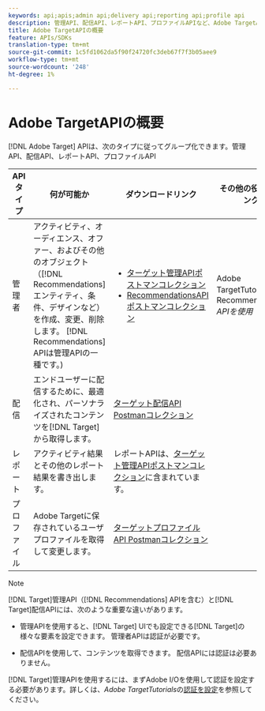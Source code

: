 ```yaml
---
keywords: api;apis;admin api;delivery api;reporting api;profile api
description: 管理API、配信API、レポートAPI、プロファイルAPIなど、Adobe TargetAPIに関する情報です。
title: Adobe TargetAPIの概要
feature: APIs/SDKs
translation-type: tm+mt
source-git-commit: 1c5fd1062da5f90f24720fc3deb67f7f3b05aee9
workflow-type: tm+mt
source-wordcount: '248'
ht-degree: 1%

---
```



# Adobe TargetAPIの概要

[!DNL Adobe Target] APIは、次のタイプに従ってグループ化できます。管理API、配信API、レポートAPI、プロファイルAPI

| APIタイプ | 何が可能か | ダウンロードリンク | その他の役立つリンク |
| --- | --- | --- |--- |
| 管理者 | アクティビティ、オーディエンス、オファー、およびその他のオブジェクト（[!DNL Recommendations]エンティティ、条件、デザインなど）を作成、変更、削除します。 [!DNL Recommendations] APIは管理APIの一種です。) | <UL><li>[ターゲット管理APIポストマンコレクション](https://developers.adobetarget.com/api/#admin-postman-collection)</li><li>[RecommendationsAPIポストマンコレクション](https://developers.adobetarget.com/api/recommendations/#section/Postman)</li></ul> | [](https://experienceleague.adobe.com/docs/target-learn/recommendations-api-tutorial/recs-api-overview.html) Adobe TargetTutorialsでRecommendations *APIを使用* |
| 配信 | エンドユーザーに配信するために、最適化され、パーソナライズされたコンテンツを[!DNL Target]から取得します。 | [ターゲット配信API Postmanコレクション](https://developers.adobetarget.com/api/delivery-api/#section/Getting-Started/Postman-Collection) |  |
| レポート | アクティビティ結果とその他のレポート結果を書き出します。 | レポートAPIは、[ターゲット管理APIポストマンコレクション](https://developers.adobetarget.com/api/#admin-postman-collection)に含まれています。 |  |
| プロファイル | Adobe Targetに保存されているユーザプロファイルを取得して変更します。 | [ターゲットプロファイルAPI Postmanコレクション](https://developers.adobetarget.com/api/#profiles) |  |

>[!NOTE]
>
>[!DNL Target]管理API（[!DNL Recommendations] APIを含む）と[!DNL Target]配信APIには、次のような重要な違いがあります。
>
>* 管理APIを使用すると、[!DNL Target] UIでも設定できる[!DNL Target]の様々な要素を設定できます。 管理者APIは認証が必要です。
   >
   >
* 配信APIを使用して、コンテンツを取得できます。 配信APIには認証は必要ありません。
>
>
[!DNL Target]管理APIを使用するには、まずAdobe I/Oを使用して認証を設定する必要があります。詳しくは、*Adobe TargetTutorials*&#x200B;の[認証を設定](https://experienceleague.adobe.com/docs/target-learn/tutorials/apis/configure-io-target-integration.html)を参照してください。
